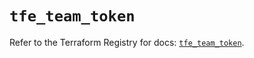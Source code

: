 # `tfe_team_token`

Refer to the Terraform Registry for docs: [`tfe_team_token`](https://registry.terraform.io/providers/hashicorp/tfe/0.61.0/docs/resources/team_token).
